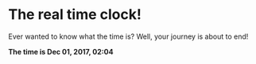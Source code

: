 # The real time clock!

Ever wanted to know what the time is? Well, your journey is about to end!

**The time is Dec 01, 2017, 02:04**